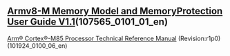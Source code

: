 [Armv8-M Memory Model and MemoryProtection User Guide V1.1][id_link1](107565_0101_01_en)
 ---
[Arm® Cortex®-M85 Processor Technical Reference Manual][id_link2] (Revision:r1p0) (101924_0100_06_en)


[id_link1]: https://documentation-service.arm.com/static/64c783b138511951cb7a2575?token=
[id_link2]: https://documentation-service.arm.com/static/641a35e18df5201251be9dec?token=
